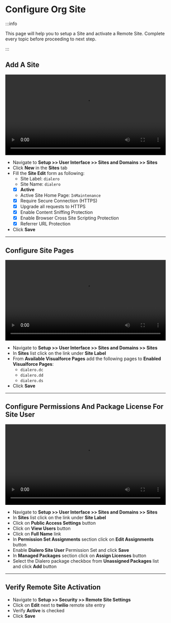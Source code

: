 # Configure Org Site

:::info

This page will help you to setup a Site and activate a Remote Site. Complete every topic before proceeding to next step.

:::

## Add A Site

<video controls width="100%" controlsList="nodownload">
  <source src="/video/add-site-2.mp4" type="video/mp4"></source>
</video>

- Navigate to **Setup >> User Interface >> Sites and Domains >> Sites**
- Click **New** in the **Sites** tab
- Fill the **Site Edit** form as following:
  - Site Label: `dialero`
  - Site Name: `dialero`
  - [x] **Active**
  - Active Site Home Page: `InMaintenance`
  - [x] Require Secure Connection (HTTPS)
  - [x] Upgrade all requests to HTTPS
  - [x] Enable Content Sniffing Protection
  - [x] Enable Browser Cross Site Scripting Protection
  - [x] Referrer URL Protection
- Click **Save**

---

## Configure Site Pages

<video controls width="100%" controlsList="nodownload">
  <source src="/video/add-vfpages.mp4" type="video/mp4"></source>
</video>

- Navigate to **Setup >> User Interface >> Sites and Domains >> Sites**
- In **Sites** list click on the link under **Site Label**
- From **Available Visualforce Pages** add the following pages to **Enabled Visualforce Pages**:
  - `dialero.dc`
  - `dialero.dd`
  - `dialero.ds`
- Click **Save**

---

## Configure Permissions And Package License For Site User

<video controls width="100%" controlsList="nodownload">
  <source src="/video/site-user-permissions.mp4" type="video/mp4"></source>
</video>

- Navigate to **Setup >> User Interface >> Sites and Domains >> Sites**
- In **Sites** list click on the link under **Site Label**
- Click on **Public Access Settings** button
- Click on **View Users** button
- Click on **Full Name** link
- In **Permission Set Assignments** section click on **Edit Assignments** button
- Enable **Dialero Site User** Permission Set and click **Save**
- In **Managed Packages** section click on **Assign Licenses** button
- Select the Dialero package checkbox from **Unassigned Packages** list and click **Add** button

---

## Verify Remote Site Activation

- Navigate to **Setup >> Security >> Remote Site Settings**
- Click on **Edit** next to **twilio** remote site entry
- Verify **Active** is checked
- Click **Save**
